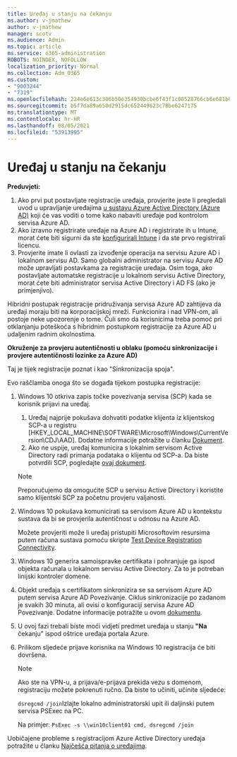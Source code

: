 ```yaml
---
title: Uređaj u stanju na čekanju
ms.author: v-jmathew
author: v-jmathew
manager: scotv
ms.audience: Admin
ms.topic: article
ms.service: o365-administration
ROBOTS: NOINDEX, NOFOLLOW
localization_priority: Normal
ms.collection: Adm_O365
ms.custom:
- "9003244"
- "7319"
ms.openlocfilehash: 224e6e613c306b50e354930bcbe6f43f1c08528766cb6e681b0e9826b2d55a4d
ms.sourcegitcommit: b5f7da89a650d2915dc652449623c78be6247175
ms.translationtype: MT
ms.contentlocale: hr-HR
ms.lasthandoff: 08/05/2021
ms.locfileid: "53913995"
---
```

# <a name="device-in-pending-state"></a>Uređaj u stanju na čekanju

**Preduvjeti:**

1. Ako prvi put postavljate registracije uređaja, provjerite jeste li pregledali uvod u upravljanje uređajima [u sustavu Azure Active Directory (Azure AD)](https://docs.microsoft.com/azure/active-directory/devices/overview?WT.mc_id=Portal-Microsoft_Azure_Support) koji će vas voditi o tome kako nabaviti uređaje pod kontrolom servisa Azure AD.
2. Ako izravno registrirate uređaje na Azure AD i registrirate ih u Intune, morat [](https://docs.microsoft.com/mem/intune/fundamentals/licenses-assign?WT.mc_id=Portal-Microsoft_Azure_Support) ćete biti sigurni da ste [konfigurirali Intune](https://docs.microsoft.com/mem/intune/enrollment/device-enrollment?WT.mc_id=Portal-Microsoft_Azure_Support) i da ste prvo registrirali licencu.
3. Provjerite imate li ovlasti za izvođenje operacija na servisu Azure AD i lokalnom servisu AD. Samo globalni administrator na servisu Azure AD može upravljati postavkama za registracije uređaja. Osim toga, ako postavljate automatske registracije u lokalnom servisu Active Directory, morat ćete biti administrator servisa Active Directory i AD FS (ako je primjenjivo).

Hibridni postupak registracije pridruživanja servisa Azure AD zahtijeva da uređaji moraju biti na korporacijskoj mreži. Funkcionira i nad VPN-om, ali postoje neke upozorenje o tome. Čuli smo da korisnicima treba pomoć pri otklanjanju poteškoća s hibridnim postupkom registracije za Azure AD u udaljenim radnim okolnostima.

**Okruženje za provjeru autentičnosti u oblaku (pomoću sinkronizacije i provjere autentičnosti lozinke za Azure AD)**

Taj je tijek registracije poznat i kao "Sinkronizacija spoja".

Evo raščlamba onoga što se događa tijekom postupka registracije:

1. Windows 10 otkriva zapis točke povezivanja servisa (SCP) kada se korisnik prijavi na uređaj.

    1. Uređaj najprije pokušava dohvatiti podatke klijenta iz klijentskog SCP-a u registru [HKEY_LOCAL_MACHINE\SOFTWARE\Microsoft\Windows\CurrentVersion\CDJ\AAD]. Dodatne informacije potražite u članku [Dokument](https://docs.microsoft.com/azure/active-directory/devices/hybrid-azuread-join-control).
    1. Ako ne uspije, uređaj komunicira s lokalnim servisom Active Directory radi primanja podataka o klijentu od SCP-a. Da biste potvrdili SCP, pogledajte [ovaj dokument](https://docs.microsoft.com/azure/active-directory/devices/hybrid-azuread-join-manual#configure-a-service-connection-point).

    > [!NOTE]
    > Preporučujemo da omogućite SCP u servisu Active Directory i koristite samo klijentski SCP za početnu provjeru valjanosti.

2. Windows 10 pokušava komunicirati sa servisom Azure AD u kontekstu sustava da bi se provjerila autentičnost u odnosu na Azure AD.

    Možete provjeriti može li uređaj pristupiti Microsoftovim resursima putem računa sustava pomoću skripte [Test Device Registration Connectivity](https://gallery.technet.microsoft.com/Test-Device-Registration-3dc944c0).

3. Windows 10 generira samoispravke certifikata i pohranjuje ga ispod objekta računala u lokalnom servisu Active Directory. Za to je potreban linijski kontroler domene.

4. Objekt uređaja s certifikatom sinkronizira se sa servisom Azure AD putem servisa Azure AD Povezivanje. Ciklus sinkronizacije po zadanom je svakih 30 minuta, ali ovisi o konfiguraciji servisa Azure AD Povezivanje. Dodatne informacije potražite u ovom [dokumentu](https://docs.microsoft.com/azure/active-directory/hybrid/how-to-connect-sync-configure-filtering#organizational-unitbased-filtering).

5. U ovoj fazi trebali biste moći vidjeti predmet uređaja u stanju **"Na** čekanju" ispod oštrice uređaja portala Azure.

6. Prilikom sljedeće prijave korisnika na Windows 10 registracija će biti dovršena.

    > [!NOTE]
    > Ako ste na VPN-u, a prijava/e-prijava prekida vezu s domenom, registraciju možete pokrenuti ručno. Da biste to učiniti, učinite sljedeće:
    >
    > `dsregcmd /join`Izlajte lokalno administratorski upit ili daljinski putem servisa PSExec na PC.
    >
    > Na primjer: `PsExec -s \\win10client01 cmd, dsregcmd /join`

Uobičajene probleme s registracijom Azure Active Directory uređaja potražite u članku [Najčešća pitanja o uređajima](https://docs.microsoft.com/azure/active-directory/devices/faq).

